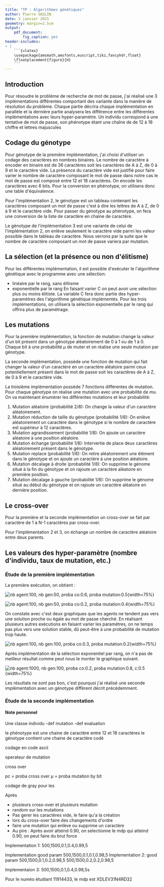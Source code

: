 ```yaml
---
title: "TP : Algorithmes génétiques"
author: Pierre VASLIN
date: 5 janvier 2021
geometry: margin=2.5cm
output: 
    pdf_document:
        fig_caption: yes
header-includes:
- | 
    ```{=latex}
    \usepackage{amsmath,amsfonts,euscript,tikz,fancyhdr,float}
    \floatplacement{figure}{H}
    ```
---
```


## Introduction
Pour résoudre le problème de recherche de mot de passe, j'ai réalisé une 3 implémentations différentes comportant des variante dans la manière de résolution du problème. Chaque partie décrira chaque implémentation en parallèle et la dernière partie analysera les différence entre les différentes implémentations avec leurs hyper-paramètre.
Un individu correspond à une tentative de mot de passe, son phénotype étant une chaîne de de 12 à 18 chiffre et lettres majuscules

## Codage du génotype
Pour génotype de la première implémentation, j'ai choisi d'utiliser un codage des caractères en nombres binaires. Le nombre de caractère à encoder en binaire est de 36 caractères soit les caractères de A à Z, de 0 à 9 et le caractère vide. La présence du caractère vide est justifié pour faire varier le nombre de caractère composant le mot de passe dans notre cas le mot de passe est composé entre 12 et 18 caractères. On encode les caractères avec 6 bits. Pour la conversion en phénotype, on utilisera donc une table d'équivalence.

Pour l'implémentation 2, le génotype est un tableau contenant les caractères composant un mot de passe c'est à dire les lettres de A à Z, de 0 à 9 et le caractère vide. Pour passer du génotype au phénotype, on fera une conversion de la liste de caractère en chaine de caractère.

Le génotype de l'implémentation 3 est une variante de celui de l'implémentation 2, on enlève seulement le caractère vide parmi les valeur possible dans le tableau de caractère. Nous verrons par la suite que le nombre de caractère composant un mot de passe variera par mutation.

## La sélection (et la présence ou non d'élitisme)
Pour les différentes implémentation, il est possible d'exécuter le l'algorithme génétique avec le programme avec une sélection:
* linéaire par le rang, sans élitisme
* exponentielle par le rang
En faisant varier C on peut avoir une sélection plus ou moins élitiste. La variable C fera donc partie des hyper-paramètres des l'algorithme génétique implémentés. Pour les trois implémentations, on utilisera la sélection exponentielle par le rang qui offrira plus de paramétrage.

## Les mutations
Pour la première implémentation, la fonction de mutation change la valeur d'un bit présent dans un génotype aléatoirement de 0 à 1 ou de 1 à 0. Chaque bit à une probabilité $\mu$ de muter et on réalise une seule mutation par génotype.

La seconde implémentation, possède une fonction de mutation qui fait changer la valeur d'un caractère en un caractère aléatoire parmi ceux potentiellement présent dans le mot de passe soit les caractères de A à Z, de 0 à 9 et le caractère vide.

La troisième implémentation possède 7 fonctions différentes de mutation. Pour chaque génotype on réalise une mutation avec une probabilité de $mu$.
On va maintenant énumérer les différentes mutations et leur probabilité:
1. Mutation aléatoire (probabilité 2/8): On change la valeur d'un caractère aléatoirement.
2. Mutation réduction de taille du génotype (probabilité 1/8): On enlève aléatoirement un caractère dans le génotype si le nombre de caractère est supérieur à 12 caractères.
3. Mutation agrandissement (probabilité 1/8): On ajoute un caractère aléatoire à une position aléatoire.
4. Mutation échange (probabilité 1/8): Intervertie de place deux caractères aléatoirement présent dans le génotype.
5. Mutation replace (probabilité 1/8): On retire aléatoirement une élément dans le génotype et on ajoute un caractère à une position aléatoire.
6. Mutation décalage à droite (probabilité 1/8): On supprime le génome situé à la fin du génotype et on rajoute un caractère aléatoire en première position.
7. Mutation décalage à gauche (probabilité 1/8): On supprime le génome situé au début du génotype et on rajoute un caractère aléatoire en dernière position.

## Le cross-over
Pour la première et la seconde implémentation un cross-over se fait par caractère de 1 à N-1 caractères par cross-over.

Pour l'implémentation 2 et 3, on échange un nombre de caractère aléatoire entre deux parents.

## Les valeurs des hyper-paramètre (nombre d'individu, taux de mutation, etc.)
### Étude de la première implémentation
La première exécution, on obtient :

![nb agent:100, nb gen:50, proba co:0.6, proba mutation:0.5](./img/version1.png){width=75%}

![nb agent:100, nb gen:50, proba co:0.2, proba mutation:0.4](./img/version1_b.png){width=75%}

On constate avec c'est deux graphiques que les agents ne tendent pas vers une solution proche ou égale au mot de passe cherché. En réalisant plusieurs autres exécutions en faisant varier les paramètres, on ne temps pas plus vers une solution stable, dû peut-être à une probabilité de mutation trop haute.

![nb agent:100, nb gen:100, proba co:0.3, proba mutation:0.2](./img/version1_c.png){width=75%}

Après implémentation de la sélection exponentiel par rang, on n'a pas de meilleur résultat comme peut nous le monter le graphique suivant.

![nb agent:1000, nb gen:100, proba co:0.2, proba mutation:0.8, c:0.5](./img/version1_dE.png){width=75%}

Les résultats ne sont pas bon, c'est pourquoi j'ai réalisé une seconde implémentation avec un génotype différent décrit précédemment.

### Étude de la seconde implémentation





#### Note personnel
Une classe individu
    -def mutation
    -def evaluation

le phénotype est une chaine de caractère entre 12 et 18 caractères
le génotype contient une chaine de caractère codé

codage en code ascii

operateur de mutation

cross over

pc =  proba cross over
$\mu$ = proba mutation by bit

codage de gray pour les 




Après

* plusieurs cross-over et plusieurs mutation
* random sur les mutations
* Pas gerer les caractères vide, le faire qu'a la création
* lors du cross-over faire des changements d'ordre
* faire une mutation qui enlève ou supprime un caractère
* Au pire : Après avoir atteind 0.90, on selectionne le mdp qui atteind 0.90, on peut faire du brut force

Implementation 1:
500,1500,0.1,0.4,0.99,5

Implementation 
good param 500,1500,0.1,0.1,0.98,5
Implementation 2:
good param 500,1500,0.1,0.2,0.98,5
500,1500,0.2,0.2,0.98,5

Implementaion 3:
500,1500,0.1,0.4,0.98,5s

Pour le numéo étudiant 11914433,  le mdp est XDLEV31N4RD32
